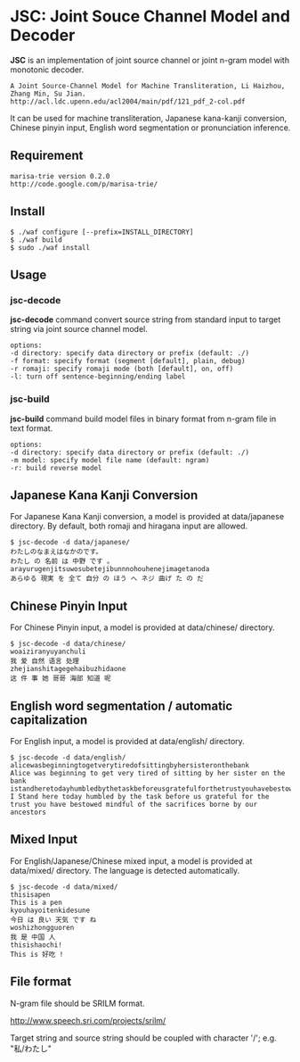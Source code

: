 JSC: Joint Souce Channel Model and Decoder
===

**JSC** is an implementation of joint source channel or joint n-gram model with monotonic decoder.

    A Joint Source-Channel Model for Machine Transliteration, Li Haizhou, Zhang Min, Su Jian.
    http://acl.ldc.upenn.edu/acl2004/main/pdf/121_pdf_2-col.pdf

It can be used for machine transliteration, Japanese kana-kanji conversion, Chinese pinyin input, English word segmentation or pronunciation inference.

Requirement
---

    marisa-trie version 0.2.0
    http://code.google.com/p/marisa-trie/

Install
---

    $ ./waf configure [--prefix=INSTALL_DIRECTORY]
    $ ./waf build
    $ sudo ./waf install

Usage
---

### jsc-decode

**jsc-decode** command convert source string from standard input to target string via joint source channel model.

    options:
    -d directory: specify data directory or prefix (default: ./)
    -f format: specify format (segment [default], plain, debug)
    -r romaji: specify romaji mode (both [default], on, off)
    -l: turn off sentence-beginning/ending label

### jsc-build

**jsc-build** command build model files in binary format from n-gram file in text format.

    options:
    -d directory: specify data directory or prefix (default: ./)
    -m model: specify model file name (default: ngram)
    -r: build reverse model

Japanese Kana Kanji Conversion
---

For Japanese Kana Kanji conversion, a model is provided at data/japanese directory. By default, both romaji and hiragana input are allowed.

    $ jsc-decode -d data/japanese/
    わたしのなまえはなかのです。
    わたし の 名前 は 中野 です 。
    arayurugenjitsuwosubetejibunnnohouhenejimagetanoda
    あらゆる 現実 を 全て 自分 の ほう へ ネジ 曲げ た の だ

Chinese Pinyin Input
---

For Chinese Pinyin input, a model is provided at data/chinese/ directory.

    $ jsc-decode -d data/chinese/
    woaiziranyuyanchuli
    我 爱 自然 语言 处理
    zhejianshitagegehaibuzhidaone
    这 件 事 她 哥哥 海部 知道 呢

English word segmentation / automatic capitalization
---

For English input, a model is provided at data/english/ directory.

    $ jsc-decode -d data/english/
    alicewasbeginningtogetverytiredofsittingbyhersisteronthebank
    Alice was beginning to get very tired of sitting by her sister on the bank
    istandheretodayhumbledbythetaskbeforeusgratefulforthetrustyouhavebestowedmindfulofthesacrificesbornebyourancestors
    I Stand here today humbled by the task before us grateful for the trust you have bestowed mindful of the sacrifices borne by our ancestors 

Mixed Input
---

For English/Japanese/Chinese mixed input, a model is provided at data/mixed/ directory. The language is detected automatically.

    $ jsc-decode -d data/mixed/
    thisisapen
    This is a pen
    kyouhayoitenkidesune
    今日 は 良い 天気 です ね
    woshizhongguoren
    我 是 中国 人
    thisishaochi!
    This is 好吃 !

File format
---

N-gram file should be SRILM format.

http://www.speech.sri.com/projects/srilm/

Target string and source string should be coupled with character '/'; e.g. "私/わたし"

